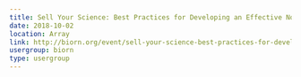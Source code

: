 ```yaml
---
title: Sell Your Science: Best Practices for Developing an Effective Non-Confidential Pitch Deck
date: 2018-10-02
location: Array
link: http://biorn.org/event/sell-your-science-best-practices-for-developing-an-effective-non-confidential-pitch-deck/
usergroup: biorn
type: usergroup
---
```

